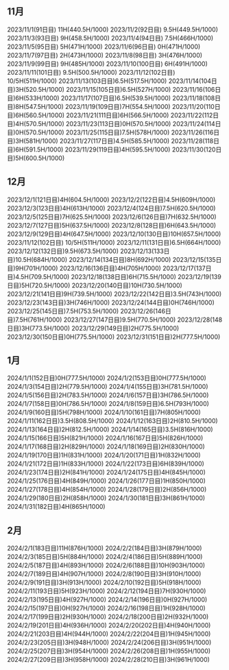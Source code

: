 ## 11月
2023/11/1(91日目) 11H(440.5H/1000)
2023/11/2(92日目) 9.5H(449.5H/1000)
2023/11/3(93日目) 9H(458.5H/1000)
2023/11/4(94日目) 7.5H(466H/1000)
2023/11/5(95日目) 5H(471H/1000)
2023/11/6(96日目) 0H(471H/1000)
2023/11/7(97日目) 2H(473H/1000)
2023/11/8(98日目) 3H(476H/1000)
2023/11/9(99日目) 9H(485H/1000)
2023/11/10(100日目) 6H(491H/1000)
2023/11/11(101日目) 9.5H(500.5H/1000)
2023/11/12(102日目) 10/5H(511H/1000)
2023/11/13(103日目)6.5H(517.5H/1000)
2023/11/14(104日目)3H(520.5H/1000)
2023/11/15(105日目)6.5H(527H/1000)
2023/11/16(106日目)6H(533H/1000)
2023/11/17(107日目)6.5H(539.5H/1000)
2023/11/18(108日目)8H(547.5H/1000)
2023/11/19(109日目)7H(554.5H/1000)
2023/11/20(110日目)6H(560.5H/1000)
2023/11/21(111日目)6H(566.5H/1000)
2023/11/22(112日目)4H(570.5H/1000)
2023/11/23(113日目)0H(570.5H/1000)
2023/11/24(114日目)0H(570.5H/1000)
2023/11/25(115日目)7.5H(578H/1000)
2023/11/26(116日目)3H(581H/1000)
2023/11/27(117日目)4.5H(585.5H/1000)
2023/11/28(118日目)6H(591.5H/1000)
2023/11/29(119日目)4H(595.5H/1000)
2023/11/30(120日目)5H(600.5H/1000)
## 12月
2023/12/1(121日目)4H(604.5H/1000)
2023/12/2(122日目)4.5H(609H/1000)
2023/12/3(123日目)4H(613H/1000)
2023/12/4(124日目)7.5H(620.5H/1000)
2023/12/5(125日目)7H(625.5H/1000)
2023/12/6(126日目)7H(632.5H/1000)
2023/12/7(127日目)5H(637.5H/1000)
2023/12/8(128日目)6H(643.5H/1000)
2023/12/9(129日目)4H(647.5H/1000)
2023/12/10(130日目)10H(657.5H/1000)
2023/11/12(102日目) 10/5H(511H/1000)
2023/12/11(131日目)6.5H(664H/1000)
2023/12/12(132日目)9.5H(673.5H/1000)
2023/12/13(133日目)10.5H(684H/1000)
2023/12/14(134日目)8H(692H/1000)
2023/12/15(135日目)9H(701H/1000)
2023/12/16(136日目)4H(705H/1000)
2023/12/17(137日目)4.5H(709.5H/1000)
2023/12/18(138日目)6H(715.5H/1000)
2023/12/19(139日目)5H(720.5H/1000)
2023/12/20(140日目)10H(730.5H/1000)
2023/12/21(141日目)9H(739.5H/1000)
2023/12/22(142日目)3.5H(743H/1000)
2023/12/23(143日目)3H(746H/1000)
2023/12/24(144日目)0H(746H/1000)
2023/12/25(145日目)7.5H(753.5H/1000)
2023/12/26(146日目)7.5H(761H/1000)
2023/12/27(147日目)9.5H(770.5H/1000)
2023/12/28(148日目)3H(773.5H/1000)
2023/12/29(149日目)2H(775.5H/1000)
2023/12/30(150日目)0H(775.5H/1000)
2023/12/31(151日目)2H(777.5H/1000)
## 1月
2024/1/1(152日目)0H(777.5H/1000)
2024/1/2(153日目)0H(777.5H/1000)
2024/1/3(154日目)2H(779.5H/1000)
2024/1/4(155日目)3H(781.5H/1000)
2024/1/5(156日目)2H(783.5H/1000)
2024/1/6(157日目)3H(786.5H/1000)
2024/1/7(158日目)0H(786.5H/1000)
2024/1/8(159日目)6.5H(793H/1000)
2024/1/9(160日目)5H(798H/1000)
2024/1/10(161日目)7H(805H/1000)
2024/1/11(162日目)3.5H(808.5H/1000)
2024/1/12(163日目)2H(810.5H/1000)
2024/1/13(164日目)2H(812.5H/1000)
2024/1/14(165日目)3.5H(816H/1000)
2024/1/15(166日目)5H(821H/1000)
2024/1/16(167日目)5H(826H/1000)
2024/1/17(168日目)2H(829H/1000)
2024/1/18(169日目)2H(830H/1000)
2024/1/19(170日目)1H(831H/1000)
2024/1/20(171日目)1H(832H/1000)
2024/1/21(172日目)1H(833H/1000)
2024/1/22(173日目)6H(839H/1000)
2024/1/23(174日目)2H(841H/1000)
2024/1/24(175日目)4H(845H/1000)
2024/1/25(176日目)4H(849H/1000)
2024/1/26(177日目)1H(850H/1000)
2024/1/27(178日目)4H(854H/1000)
2024/1/28(179日目)2H(856H/1000)
2024/1/29(180日目)2H(858H/1000)
2024/1/30(181日目)3H(861H/1000)
2024/1/31(182日目)4H(865H/1000)
## 2月
2024/2/1(183日目)11H(876H/1000)
2024/2/2(184日目)3H(879H/1000)
2024/2/3(185日目)5H(884H/1000)
2024/2/4(186日目)5H(889H/1000)
2024/2/5(187日目)4H(893H/1000)
2024/2/6(188日目)10H(903H/1000)
2024/2/7(189日目)4H(907H/1000)
2024/2/8(190日目)3H(910H/1000)
2024/2/9(191日目)3H(913H/1000)
2024/2/10(192日目)5H(918H/1000)
2024/2/11(193日目)5H(923H/1000)
2024/2/12(194日目)7H(930H/1000)
2024/2/13(195日目)4H(927H/1000)
2024/2/14(196日目)0H(927H/1000)
2024/2/15(197日目)0H(927H/1000)
2024/2/16(198日目)1H(928H/1000)
2024/2/17(199日目)2H(930H/1000)
2024/2/18(200日目)2H(932H/1000)
2024/2/19(201日目)4H(936H/1000)
2024/2/20(202日目)4H(940H/1000)
2024/2/21(203日目)4H(944H/1000)
2024/2/22(204日目)1H(945H/1000)
2024/2/23(205日目)3H(948H/1000)
2024/2/24(206日目)3H(951H/1000)
2024/2/25(207日目)3H(954H/1000)
2024/2/26(208日目)1H(955H/1000)
2024/2/27(209日目)3H(958H/1000)
2024/2/28(210日目)3H(961H/1000)

